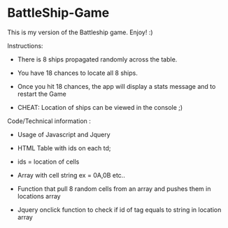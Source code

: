 # BattleShip-Game
This is my version of the Battleship game. Enjoy! :)

Instructions:

- There is 8 ships propagated randomly across the table.

- You have 18 chances to locate all 8 ships.

- Once you hit 18 chances, the app will display a stats message and to restart the Game

- CHEAT: Location of ships can be viewed in the console ;)


Code/Technical information :

- Usage of Javascript and Jquery

- HTML Table with ids on each td;

- ids = location of cells

- Array with cell string ex = 0A,0B etc..

- Function that pull 8 random cells from an array and pushes them in locations array

- Jquery onclick function to check if id of tag equals to string in location array
